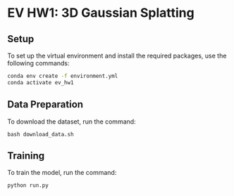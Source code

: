 # EV HW1: 3D Gaussian Splatting


## Setup
To set up the virtual environment and install the required packages, use the following commands:
```bash
conda env create -f environment.yml
conda activate ev_hw1
```

## Data Preparation
To download the dataset, run the command:
```
bash download_data.sh
```

## Training
To train the model, run the command:
```bash
python run.py
```
